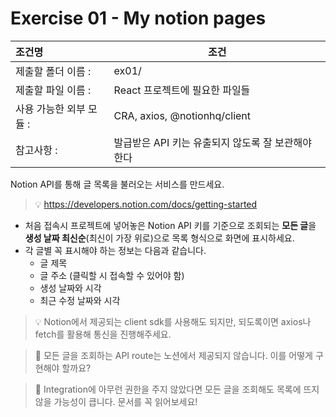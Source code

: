 # Exercise 01 - My notion pages

| 조건명                | 조건                                    |
| :------------------ | -------------------------------------- |
| 제출할 폴더 이름 :      | ex01/                                  |
| 제출할 파일 이름 :      | React 프로젝트에 필요한 파일들               |
| 사용 가능한 외부 모듈 :  | CRA, axios, @notionhq/client           |
| 참고사항 :            | 발급받은 API 키는 유출되지 않도록 잘 보관해야 한다 |

Notion API를 통해 글 목록을 불러오는 서비스를 만드세요.

> 💡 https://developers.notion.com/docs/getting-started

- 처음 접속시 프로젝트에 넣어놓은 Notion API 키를 기준으로 조회되는 **모든 글**을 **생성 날짜 최신순**(최신이 가장 위로)으로 목록 형식으로 화면에 표시하세요.
- 각 글별 꼭 표시해야 하는 정보는 다음과 같습니다.
  - 글 제목
  - 글 주소 (클릭할 시 접속할 수 있어야 함)
  - 생성 날짜와 시각
  - 최근 수정 날짜와 시각

> 💡 Notion에서 제공되는 client sdk를 사용해도 되지만, 되도록이면 axios나 fetch를 활용해 통신을 진행해주세요.

> 🤔 모든 글을 조회하는 API route는 노션에서 제공되지 않습니다. 이를 어떻게 구현해야 할까요?

> 🤔 Integration에 아무런 권한을 주지 않았다면 모든 글을 조회해도 목록에 뜨지 않을 가능성이 큽니다. 문서를 꼭 읽어보세요!

